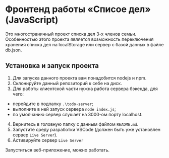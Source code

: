 # Фронтенд работы «Списое дел» (JavaScript)

Это многостраничный проект списка дел 3-х членов семьи.
Особенностью этого проекта является возможность переключения хранения
списка дел на localStorage или сервер с базой данных в файле db.json.

## Установка и запуск проекта

1. Для запуска данного проекта вам понадобится nodejs и npm.
2. Склонируйте данный репозиторий к себе на диск.
3. Для работы клиентской части нужна работа сервера бэкенда, для чего:

- перейдите в подпапку `.\todo-server`;
- выполните в ней запуск сервера `node index.js`;
- по умолчанию сервер слушает на 3000-ом порту localhost.

4. Вернитесь в головную папку с данным файлом `README.md`.
5. Запустите среду разработки VSCode (должен быть уже установлен сервер `Live Server`).
6. Астивируйте сервер `Live Server`

Запуститься веб-приложение, можно работать.
